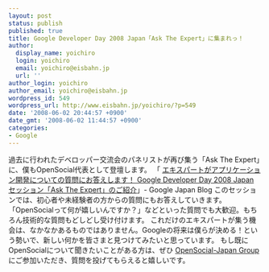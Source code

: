```yaml
---
layout: post
status: publish
published: true
title: Google Developer Day 2008 Japan「Ask The Expert」に集まれっ！
author:
  display_name: yoichiro
  login: yoichiro
  email: yoichiro@eisbahn.jp
  url: ''
author_login: yoichiro
author_email: yoichiro@eisbahn.jp
wordpress_id: 549
wordpress_url: http://www.eisbahn.jp/yoichiro/?p=549
date: '2008-06-02 20:44:57 +0900'
date_gmt: '2008-06-02 11:44:57 +0900'
categories:
- Google
---
```


過去に行われたデベロッパー交流会のパネリストが再び集う「Ask The Expert」に、僕もOpenSocial代表として登壇します。
「
[エキスパートがアプリケーション開発についての質問にお答えします！ Google Developer Day 2008 Japan セッション「Ask The Expert」のご紹介](http://googlejapan.blogspot.com/2008/06/google-developer-day-2008-japan-ask.html)」- Google Japan Blog
このセッションでは、初心者や未経験者の方からの質問にもお答えしていきます。「OpenSocialって何が嬉しいんですか？」などといった質問でも大歓迎。もちろん技術的な質問もどしどし受け付けます。
これだけのエキスパートが集う機会は、なかなかあるものではありません。Googleの将来は僕らが決める！という勢いで、新しい何かを皆さまと見つけてみたいと思っています。
もし既にOpenSocialについて聞きたいことがある方は、ぜひ
[OpenSocial-Japan Group](http://groups.google.co.jp/group/opensocial-japan)にご参加いただき、質問を投げてもらえると嬉しいです。
